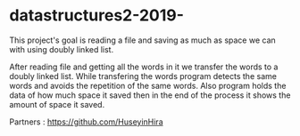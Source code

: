 # datastructures2-2019-

This project's goal is reading a file and saving as much as space we can with using doubly linked list.

After reading file and getting all the words in it we transfer the words to a doubly linked list. While transfering the words program detects the same words and avoids the repetition of the same words. Also program holds the data of how much space it saved then in the end of the process it shows the amount of space it saved.

Partners :
https://github.com/HuseyinHira
